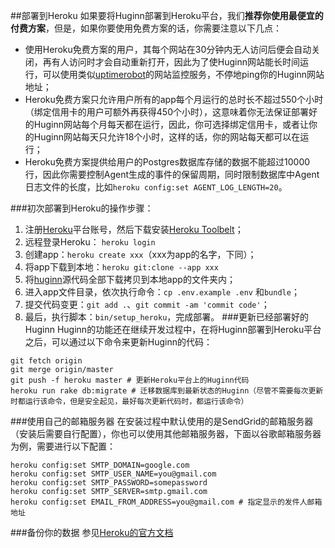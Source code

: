 ##部署到Heroku
如果要将Huginn部署到Heroku平台，我们**推荐你使用最便宜的付费方案**，但是，如果你要使用免费方案的话，你需要注意以下几点：
* 使用Heroku免费方案的用户，其每个网站在30分钟内无人访问后便会自动关闭，再有人访问时才会自动重新打开，因此为了使Huginn网站能长时间运行，可以使用类似[uptimerobot](https://uptimerobot.com/)的网站监控服务，不停地ping你的Huginn网站地址；
* Heroku免费方案只允许用户所有的app每个月运行的总时长不超过550个小时（绑定信用卡的用户可额外再获得450个小时），这意味着你无法保证部署好的Huginn网站每个月每天都在运行，因此，你可选择绑定信用卡，或者让你的Huginn网站每天只允许18个小时，这样的话，你的网站每天都可以在运行；
* Heroku免费方案提供给用户的Postgres数据库存储的数据不能超过10000行，因此你需要控制Agent生成的事件的保留周期，同时限制数据库中Agent日志文件的长度，比如`heroku config:set AGENT_LOG_LENGTH=20`。

###初次部署到Heroku的操作步骤：
1.  注册[Heroku](https://www.heroku.com/)平台账号，然后下载安装[Heroku Toolbelt](https://toolbelt.heroku.com/)；
2.  远程登录Heroku： `heroku login`
3.  创建app：`heroku create xxx`（xxx为app的名字，下同）；
4.  将app下载到本地：`heroku git:clone --app xxx`
5.  将[huginn](https://github.com/cantino/huginn)源代码全部下载拷贝到本地app的文件夹内；
6.  进入app文件目录，依次执行命令：`cp .env.example .env` 和`bundle`；
7.  提交代码变更：`git add .`、`git commit -am 'commit code'`；
8.  最后，执行脚本：`bin/setup_heroku`，完成部署。
###更新已经部署好的Huginn
Huginn的功能还在继续开发过程中，在将Huginn部署到Heroku平台之后，可以通过以下命令来更新Huginn的代码：
```
git fetch origin
git merge origin/master
git push -f heroku master # 更新Heroku平台上的Huginn代码
heroku run rake db:migrate # 迁移数据库到最新状态的Huginn（尽管不需要每次更新时都运行该命令，但是安全起见，最好每次更新代码时，都运行该命令）
```
###使用自己的邮箱服务器
在安装过程中默认使用的是SendGrid的邮箱服务器（安装后需要自行配置），你也可以使用其他邮箱服务器，下面以谷歌邮箱服务器为例，需要进行以下配置：
```
heroku config:set SMTP_DOMAIN=google.com
heroku config:set SMTP_USER_NAME=you@gmail.com
heroku config:set SMTP_PASSWORD=somepassword
heroku config:set SMTP_SERVER=smtp.gmail.com
heroku config:set EMAIL_FROM_ADDRESS=you@gmail.com # 指定显示的发件人邮箱地址
```
###备份你的数据
参见[Heroku的官方文档](https://devcenter.heroku.com/articles/heroku-postgres-import-export)